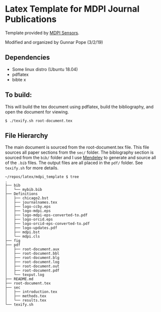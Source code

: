 # Latex Template for MDPI Journal Publications
Template provided by [MDPI Sensors](https://www.mdpi.com/journal/sensors).

Modified and organized by Gunnar Pope (3/2/19)

## Dependencies
* Some linux distro (Ubuntu 18.04)
* pdflatex
* bibte x

## To build:
This will build the tex document using pdflatex, build the bibliography, and open the document for viewing.

    $ ./texify.sh root-document.tex

## File Hierarchy
The main document is sourced from the root-document.tex file. This file sources all paper sections from the `sec/` folder. The biblography section is sourced from the `bib/` folder and I use [Mendeley](https://www.mendeley.com/download-desktop/) to generate and source all of the `.bib` files. The output files are all placed in the `pdf/` folder. See `texify.sh`  for more details.

    ~/repos/latex/mdpi_template $ tree
    .
    ├── bib
    │   └── mybib.bib
    ├── Definitions
    │   ├── chicago2.bst
    │   ├── journalnames.tex
    │   ├── logo-ccby.eps
    │   ├── logo-mdpi.eps
    │   ├── logo-mdpi-eps-converted-to.pdf
    │   ├── logo-orcid.eps
    │   ├── logo-orcid-eps-converted-to.pdf
    │   ├── logo-updates.pdf
    │   ├── mdpi.bst
    │   └── mdpi.cls
    ├── fig
    ├── pdf
    │   ├── root-document.aux
    │   ├── root-document.bbl
    │   ├── root-document.blg
    │   ├── root-document.log
    │   ├── root-document.out
    │   ├── root-document.pdf
    │   └── texput.log
    ├── README.md
    ├── root-document.tex
    ├── sec
    │   ├── introduction.tex
    │   ├── methods.tex
    │   └── results.tex
    └── texify.sh
